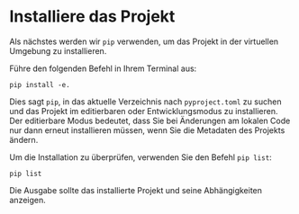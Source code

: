 # Installiere das Projekt

Als nächstes werden wir `pip` verwenden, um das Projekt in der virtuellen Umgebung zu installieren.

Führe den folgenden Befehl in Ihrem Terminal aus:

```none
pip install -e.
```

Dies sagt `pip`, in das aktuelle Verzeichnis nach `pyproject.toml` zu suchen und das Projekt im editierbaren oder Entwicklungsmodus zu installieren. Der editierbare Modus bedeutet, dass Sie bei Änderungen am lokalen Code nur dann erneut installieren müssen, wenn Sie die Metadaten des Projekts ändern.

Um die Installation zu überprüfen, verwenden Sie den Befehl `pip list`:

```none
pip list
```

Die Ausgabe sollte das installierte Projekt und seine Abhängigkeiten anzeigen.
